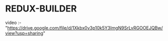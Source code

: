 # REDUX-BUILDER

video :-"https://drive.google.com/file/d/1Xkbx0v3p10k5Y3ImgN9SrLvRGOOEJQBw/view?usp=sharing"
